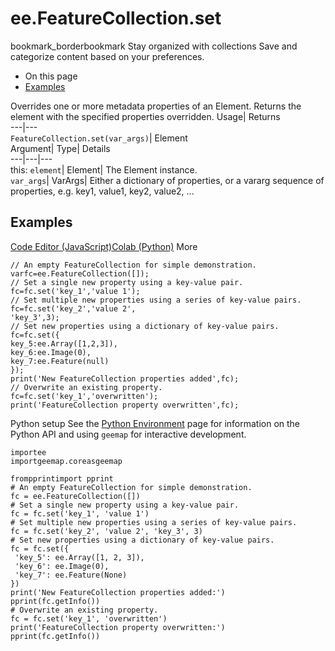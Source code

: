  
#  ee.FeatureCollection.set 
bookmark_borderbookmark Stay organized with collections  Save and categorize content based on your preferences.
  * On this page
  * [Examples](https://developers.google.com/earth-engine/apidocs/ee-featurecollection-set#examples)


Overrides one or more metadata properties of an Element. 
Returns the element with the specified properties overridden.
Usage| Returns  
---|---  
`FeatureCollection.set(var_args)`| Element  
Argument| Type| Details  
---|---|---  
this: `element`| Element| The Element instance.  
`var_args`| VarArgs| Either a dictionary of properties, or a vararg sequence of properties, e.g. key1, value1, key2, value2, ...  
## Examples
[Code Editor (JavaScript)](https://developers.google.com/earth-engine/apidocs/ee-featurecollection-set#code-editor-javascript-sample)[Colab (Python)](https://developers.google.com/earth-engine/apidocs/ee-featurecollection-set#colab-python-sample) More
```
// An empty FeatureCollection for simple demonstration.
varfc=ee.FeatureCollection([]);
// Set a single new property using a key-value pair.
fc=fc.set('key_1','value 1');
// Set multiple new properties using a series of key-value pairs.
fc=fc.set('key_2','value 2',
'key_3',3);
// Set new properties using a dictionary of key-value pairs.
fc=fc.set({
key_5:ee.Array([1,2,3]),
key_6:ee.Image(0),
key_7:ee.Feature(null)
});
print('New FeatureCollection properties added',fc);
// Overwrite an existing property.
fc=fc.set('key_1','overwritten');
print('FeatureCollection property overwritten',fc);
```
Python setup
See the [ Python Environment](https://developers.google.com/earth-engine/guides/python_install) page for information on the Python API and using `geemap` for interactive development.
```
importee
importgeemap.coreasgeemap
```
```
frompprintimport pprint
# An empty FeatureCollection for simple demonstration.
fc = ee.FeatureCollection([])
# Set a single new property using a key-value pair.
fc = fc.set('key_1', 'value 1')
# Set multiple new properties using a series of key-value pairs.
fc = fc.set('key_2', 'value 2', 'key_3', 3)
# Set new properties using a dictionary of key-value pairs.
fc = fc.set({
 'key_5': ee.Array([1, 2, 3]),
 'key_6': ee.Image(0),
 'key_7': ee.Feature(None)
})
print('New FeatureCollection properties added:')
pprint(fc.getInfo())
# Overwrite an existing property.
fc = fc.set('key_1', 'overwritten')
print('FeatureCollection property overwritten:')
pprint(fc.getInfo())
```

